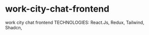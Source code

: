 # work-city-chat-frontend
work city chat frontend
TECHNOLOGIES: React.Js, Redux, Tailwind, Shadcn, 
